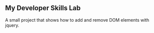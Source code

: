 <h2>My Developer Skills Lab</h2>
A small project that shows how to add and remove DOM elements with jquery.
